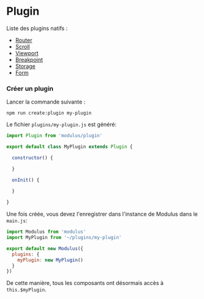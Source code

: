 # Plugin

Liste des plugins natifs :
- [Router](modulus/plugins/router.md)
- [Scroll](modulus/plugins/scroll.md)
- [Viewport](modulus/plugins/viewport.md)
- [Breakpoint](modulus/plugins/breakpoint.md)
- [Storage](modulus/plugins/storage.md)
- [Form](modulus/plugins/form.md)

### Créer un plugin

Lancer la commande suivante :
```
npm run create:plugin my-plugin
```

Le fichier `plugins/my-plugin.js` est généré:
```js
import Plugin from 'modulus/plugin'

export default class MyPlugin extends Plugin {

  constructor() {

  }

  onInit() {
    
  }

}
```

Une fois créée, vous devez l'enregistrer dans l'instance de Modulus dans le `main.js`:
```js
import Modulus from 'modulus'
import MyPlugin from '~/plugins/my-plugin'

export default new Modulus({
  plugins: {
    myPlugin: new MyPlugin()
  }
})
```

De cette manière, tous les composants ont désormais accès à `this.$myPlugin`.